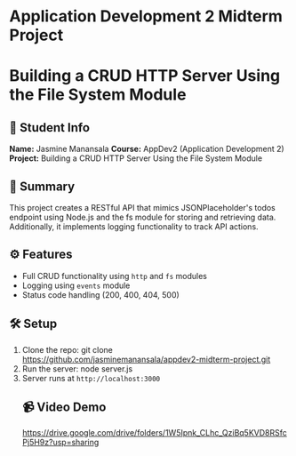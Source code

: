 # Application Development 2 Midterm Project
# Building a CRUD HTTP Server Using the File System Module

## 👤 Student Info
**Name:** Jasmine Manansala 
**Course:** AppDev2 (Application Development 2)  
**Project:** Building a CRUD HTTP Server Using the File System Module

## 📌 Summary
This project creates a RESTful API that mimics JSONPlaceholder's todos endpoint using Node.js and the fs module for storing and retrieving data. Additionally, it implements logging functionality to track API actions.

## ⚙️ Features
- Full CRUD functionality using `http` and `fs` modules
- Logging using `events` module
- Status code handling (200, 400, 404, 500)

## 🛠️ Setup

1. Clone the repo:
      git clone https://github.com/jasminemanansala/appdev2-midterm-project.git
2. Run the server:
      node server.js
3. Server runs at `http://localhost:3000`
      ## 📹 Video Demo
      https://drive.google.com/drive/folders/1W5Ipnk_CLhc_QziBq5KVD8RSfcPj5H9z?usp=sharing 
